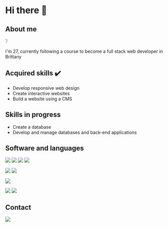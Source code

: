 # Hi there 👋



## About me
:grey_question:

I'm 27, currently following a course to become a full stack web developer in Brittany 

## Acquired skills  :heavy_check_mark:

- Develop responsive web design
- Create interactive websites
- Build a website using a CMS


## Skills in progress

- Create a database
- Develop and manage databases and back-end applications


## Software and languages


![](https://img.shields.io/badge/CSS-informational?style=flat&logo=css3&logoColor=blue&color=4AB197)
![](https://img.shields.io/badge/HTML-informational?style=flat&logo=html5&logoColor=orange&color=4AB197)
![](https://img.shields.io/badge/Javascript-informational?style=flat&logo=Javascript&logoColor=yellow&color=4AB197)
![](https://img.shields.io/badge/Python-informational?style=flat&logo=python&logoColor=yellow&color=4AB197)

![](https://img.shields.io/badge/VisualStudioCode-informational?style=flat&logo=visualstudiocode&logoColor=blue&color=4AB197)
![](https://img.shields.io/badge/Wordpress-informational?style=flat&logo=wordpress&logoColor=blue&color=4AB197)

![](https://img.shields.io/badge/Figma-informational?style=flat&logo=figma&logoColor=purple&color=4AB197)

![](https://img.shields.io/badge/Blender-informational?style=flat&logo=blender&logoColor=orange&color=4AB197)
![](https://img.shields.io/badge/Inkscape-informational?style=flat&logo=inkscape&logoColor=black&color=4AB197)

## Contact


[![](https://img.shields.io/badge/Email-informational?style=flat&logo=gmail&logoColor=yellow&color=red)](mailto:timothee.j@institutsolacroup.com?)




